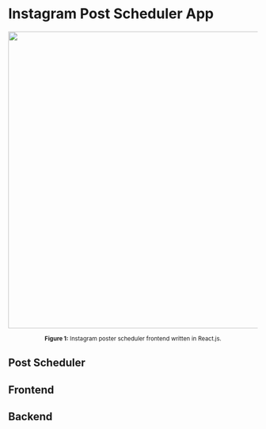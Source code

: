 # Instagram Post Scheduler App


<p align="center">
  <img src="poster-scheduler/media/instagram-poster-scheduler-app-recording.gif" width="600">
</p>

<p align="center">
    <sup><strong>Figure 1:</strong> Instagram poster scheduler frontend written in React.js.</sup>
</p>



## Post Scheduler

## Frontend

## Backend
